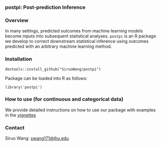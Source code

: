 ### postpi: Post-prediction Inference

### Overview

In many settings, predicted outcomes from machine learning models become inputs into subsequent statistical analyses. `postpi` is an R package we develop to correct downstream statistical inference using outcomes predicted with an arbitrary machine learning method. 


### Installation

    devtools::install_github("SiruoWang/postpi")
    
Package can be loaded into R as follows:

    library('postpi')

### How to use (for continuous and categorical data)

We provide detailed instructions on how to use our package with examples in the  [vignettes](https://github.com/SiruoWang/postpi/vignettes/vignettes.Rmd)

### Contact
Siruo Wang: swang171@jhu.edu
